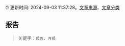 :alarm_clock: 更新时间: 2024-09-03 11:37:28。[文章来源](/README.md)、[文章分类](/TAGS.md)

## 报告


> 关键字：`报告`、`月报`



